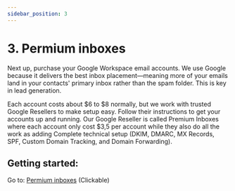 ```yaml
---
sidebar_position: 3
---
```

# 3. Permium inboxes

Next up, purchase your Google Workspace email accounts. We use Google because it delivers the best inbox placement—meaning more of your emails land in your contacts' primary inbox rather than the spam folder. This is key in lead generation.

Each account costs about $6 to $8 normally, but we work with trusted Google Resellers to make setup easy. Follow their instructions to get your accounts up and running. Our Google Reseller is called Premium Inboxes where each account only cost $3,5 per account while they also do all the work as adding Complete technical setup (DKIM, DMARC, MX Records, SPF, Custom Domain Tracking, and Domain Forwarding).

## Getting started:

Go to: [Permium inboxes](https://premiuminboxes.com?fpr=leadodo) (Clickable)
